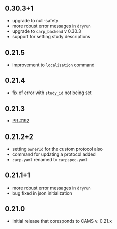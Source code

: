## 0.30.3+1
* upgrade to null-safety
* more robust error messages in `dryrun`
* upgrade to `carp_backend` v 0.30.3
* support for setting study descriptions

## 0.21.5
* improvement to `localization` command

## 0.21.4
* fix of error with `study_id` not being set

## 0.21.3
* [PR #192](https://github.com/cph-cachet/carp.sensing-flutter/pull/192)

## 0.21.2+2
* setting `ownerId` for the custom protocol also
* command for updating a protocol added
* `carp.yaml` renamed to `carpspec.yaml`

## 0.21.1+1
* more robust error messages in `dryrun`
* bug fixed in json initialization

## 0.21.0
* Initial release that coresponds to CAMS v. 0.21.x
